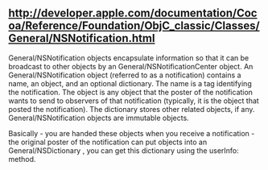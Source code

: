 http://developer.apple.com/documentation/Cocoa/Reference/Foundation/ObjC_classic/Classes/General/NSNotification.html
----

General/NSNotification objects encapsulate information so that it can be broadcast to other objects by an General/NSNotificationCenter object. An General/NSNotification object (referred to as a notification) contains a name, an object, and an optional dictionary. The name is a tag identifying the notification. The object is any object that the poster of the notification wants to send to observers of that notification (typically, it is the object that posted the notification). The dictionary stores other related objects, if any. General/NSNotification objects are immutable objects.


Basically - you are handed these objects when you receive a notification - the original poster of the notification can put objects into an General/NSDictionary , you can get this dictionary  using the userInfo: method.